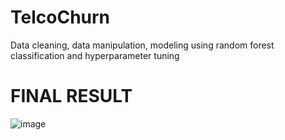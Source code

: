 # TelcoChurn
Data cleaning, data manipulation, modeling using random forest classification and hyperparameter tuning


# FINAL RESULT <br>
![image](https://github.com/jasonchristoo/TelcoChurn/assets/123045563/f0112515-0c6d-4e61-9233-4bc9727e3a70)
